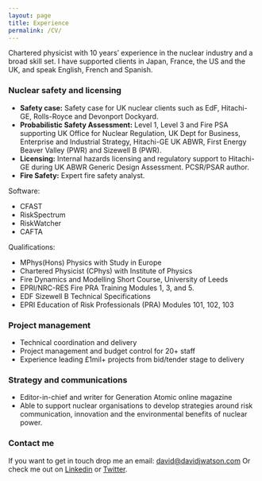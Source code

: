 ```yaml
---
layout: page
title: Experience
permalink: /CV/
---
```


Chartered physicist with 10 years’ experience in the nuclear industry and a broad skill set. I have supported clients in Japan, France, the US and the UK, and speak English, French and Spanish.

### Nuclear safety and licensing

* **Safety case:** Safety case for UK nuclear clients such as EdF, Hitachi-GE, Rolls-Royce and Devonport Dockyard.
* **Probabilistic Safety Assessment:** Level 1, Level 3 and Fire PSA supporting UK Office for Nuclear Regulation, UK Dept for Business, Enterprise and Industrial Strategy, Hitachi-GE UK ABWR, First Energy Beaver Valley (PWR) and Sizewell B (PWR). 
* **Licensing:** Internal hazards licensing and regulatory support to Hitachi-GE during UK ABWR Generic Design Assessment. PCSR/PSAR author. 
* **Fire Safety:** Expert fire safety analyst.

Software:
* CFAST
* RiskSpectrum
* RiskWatcher
* CAFTA

Qualifications:
* MPhys(Hons) Physics with Study in Europe
* Chartered Physicist (CPhys) with Institute of Physics
* Fire Dynamics and Modelling Short Course, University of Leeds
* EPRI/NRC-RES Fire PRA Training Modules 1, 3, and 5.
* EDF Sizewell B Technical Specifications
* EPRI Education of Risk Professionals (PRA) Modules 101, 102, 103

### Project management

* Technical coordination and delivery
* Project management and budget control for 20+ staff 
* Experience leading £1mil+ projects from bid/tender stage to delivery

### Strategy and communications

* Editor-in-chief and writer for Generation Atomic online magazine
* Able to support nuclear organisations to develop strategies around risk communication, innovation and the environmental benefits of nuclear power.

### Contact me

If you want to get in touch drop me an email: [david@davidjwatson.com](mailto:david@davidjwatson.com)
Or check me out on [Linkedin](https://www.linkedin.com/in/davidjohnwatson/) or [Twitter](https://twitter.com/ecopragmatist).
